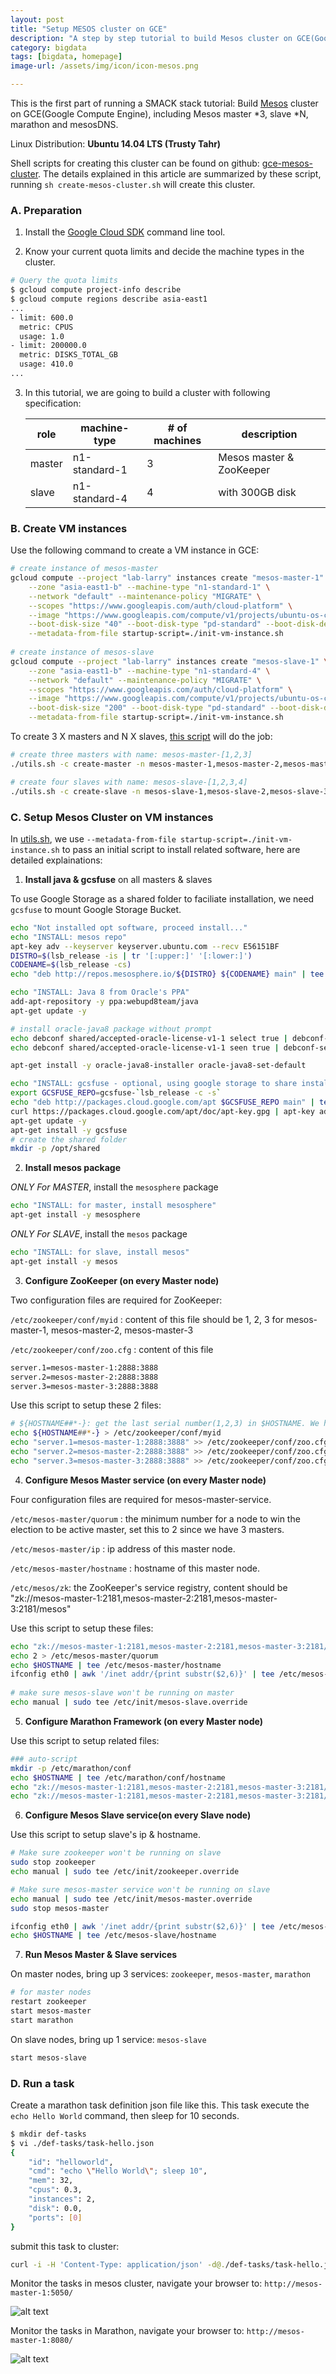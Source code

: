 ```yaml
---
layout: post
title: "Setup MESOS cluster on GCE"
description: "A step by step tutorial to build Mesos cluster on GCE(Google Compute Engine), Including Mesos master *3, slave *N, marathon and mesosDNS"
category: bigdata
tags: [bigdata, homepage]
image-url: /assets/img/icon/icon-mesos.png

---
```


This is the first part of running a SMACK stack tutorial: Build [Mesos](http://mesos.apache.org/) cluster on GCE(Google Compute Engine), including Mesos master *3, slave *N, marathon and mesosDNS.

Linux Distribution: **Ubuntu 14.04 LTS (Trusty Tahr)**

Shell scripts for creating this cluster can be found on github: [gce-mesos-cluster](https://github.com/larrysu1115/google-cloud-platform-examples/tree/master/gce-mesos-cluster). The details explained in this article are summarized by these script, running `sh create-mesos-cluster.sh` will create this cluster.

### A. Preparation

1. Install the [Google Cloud SDK](https://cloud.google.com/sdk/) command line tool.

2. Know your current quota limits and decide the machine types in the cluster.

~~~ bash
# Query the quota limits
$ gcloud compute project-info describe
$ gcloud compute regions describe asia-east1
...
- limit: 600.0
  metric: CPUS
  usage: 1.0
- limit: 200000.0
  metric: DISKS_TOTAL_GB
  usage: 410.0
...
~~~

3. In this tutorial, we are going to build a cluster with following specification:

	role | machine-type | # of machines | description
	--- | --- | --- | ---
	master | n1-standard-1 | 3 | Mesos master & ZooKeeper
	slave | n1-standard-4 | 4 | with 300GB disk

### B. Create VM instances

Use the following command to create a VM instance in GCE:

```bash
# create instance of mesos-master
gcloud compute --project "lab-larry" instances create "mesos-master-1" \
	--zone "asia-east1-b" --machine-type "n1-standard-1" \
	--network "default" --maintenance-policy "MIGRATE" \
	--scopes "https://www.googleapis.com/auth/cloud-platform" \
	--image "https://www.googleapis.com/compute/v1/projects/ubuntu-os-cloud/global/images/ubuntu-1404-trusty-v20151113" \
	--boot-disk-size "40" --boot-disk-type "pd-standard" --boot-disk-device-name "disk-mesos-master-1" \
	--metadata-from-file startup-script=./init-vm-instance.sh
	
# create instance of mesos-slave
gcloud compute --project "lab-larry" instances create "mesos-slave-1" \
	--zone "asia-east1-b" --machine-type "n1-standard-4" \
	--network "default" --maintenance-policy "MIGRATE" \
	--scopes "https://www.googleapis.com/auth/cloud-platform" \
	--image "https://www.googleapis.com/compute/v1/projects/ubuntu-os-cloud/global/images/ubuntu-1404-trusty-v20151113" \
	--boot-disk-size "200" --boot-disk-type "pd-standard" --boot-disk-device-name "disk-mesos-slave-1" \
	--metadata-from-file startup-script=./init-vm-instance.sh
```

To create 3 X masters and N X slaves, [this script](https://github.com/larrysu1115/google-cloud-platform-examples/blob/master/gce-mesos-cluster/utils.sh) will do the job:

```bash
# create three masters with name: mesos-master-[1,2,3]
./utils.sh -c create-master -n mesos-master-1,mesos-master-2,mesos-master-3

# create four slaves with name: mesos-slave-[1,2,3,4]
./utils.sh -c create-slave -n mesos-slave-1,mesos-slave-2,mesos-slave-3,mesos-slave-4
```

### C. Setup Mesos Cluster on VM instances

In [utils.sh](https://github.com/larrysu1115/google-cloud-platform-examples/blob/master/gce-mesos-cluster/utils.sh), we use `--metadata-from-file startup-script=./init-vm-instance.sh` to pass an initial script to install related software, here are detailed explainations:

1. **Install java & gcsfuse** on all masters & slaves

To use Google Storage as a shared folder to faciliate installation, we need `gcsfuse` to mount Google Storage Bucket.

```bash
echo "Not installed opt software, proceed install..."
echo "INSTALL: mesos repo"
apt-key adv --keyserver keyserver.ubuntu.com --recv E56151BF
DISTRO=$(lsb_release -is | tr '[:upper:]' '[:lower:]')
CODENAME=$(lsb_release -cs)
echo "deb http://repos.mesosphere.io/${DISTRO} ${CODENAME} main" | tee /etc/apt/sources.list.d/mesosphere.list

echo "INSTALL: Java 8 from Oracle's PPA"
add-apt-repository -y ppa:webupd8team/java
apt-get update -y

# install oracle-java8 package without prompt
echo debconf shared/accepted-oracle-license-v1-1 select true | debconf-set-selections
echo debconf shared/accepted-oracle-license-v1-1 seen true | debconf-set-selections

apt-get install -y oracle-java8-installer oracle-java8-set-default

echo "INSTALL: gcsfuse - optional, using google storage to share installation packages."
export GCSFUSE_REPO=gcsfuse-`lsb_release -c -s`
echo "deb http://packages.cloud.google.com/apt $GCSFUSE_REPO main" | tee /etc/apt/sources.list.d/gcsfuse.list
curl https://packages.cloud.google.com/apt/doc/apt-key.gpg | apt-key add -
apt-get update -y
apt-get install -y gcsfuse
# create the shared folder
mkdir -p /opt/shared
```

2. **Install mesos package**

*ONLY For MASTER*, install the `mesosphere` package

```bash
echo "INSTALL: for master, install mesosphere"
apt-get install -y mesosphere
```
	
*ONLY For SLAVE*, install the `mesos` package
	
```bash
echo "INSTALL: for slave, install mesos"
apt-get install -y mesos
```

3. **Configure ZooKeeper (on every Master node)**

Two configuration files are required for ZooKeeper:
	
`/etc/zookeeper/conf/myid` : content of this file should be 1, 2, 3 for mesos-master-1, mesos-master-2, mesos-master-3
	
`/etc/zookeeper/conf/zoo.cfg` : content of this file
	
```bash
server.1=mesos-master-1:2888:3888
server.2=mesos-master-2:2888:3888
server.3=mesos-master-3:2888:3888
```
	
Use this script to setup these 2 files:
	
```bash
# ${HOSTNAME##*-}: get the last serial number(1,2,3) in $HOSTNAME. We have $HOSTNAME like "mesos-master-[1,2,3]"
echo ${HOSTNAME##*-} > /etc/zookeeper/conf/myid
echo "server.1=mesos-master-1:2888:3888" >> /etc/zookeeper/conf/zoo.cfg
echo "server.2=mesos-master-2:2888:3888" >> /etc/zookeeper/conf/zoo.cfg
echo "server.3=mesos-master-3:2888:3888" >> /etc/zookeeper/conf/zoo.cfg
```

4. **Configure Mesos Master service (on every Master node)**
	
Four configuration files are required for mesos-master-service.
	
`/etc/mesos-master/quorum` : the minimum number for a node to win the election to be active master, set this to 2 since we have 3 masters.
	
`/etc/mesos-master/ip` : ip address of this master node.
	
`/etc/mesos-master/hostname` : hostname of this master node.
	
`/etc/mesos/zk`: the ZooKeeper's service registry, content should be "zk://mesos-master-1:2181,mesos-master-2:2181,mesos-master-3:2181/mesos"

Use this script to setup these files:

```bash
echo "zk://mesos-master-1:2181,mesos-master-2:2181,mesos-master-3:2181/mesos" > /etc/mesos/zk
echo 2 > /etc/mesos-master/quorum
echo $HOSTNAME | tee /etc/mesos-master/hostname
ifconfig eth0 | awk '/inet addr/{print substr($2,6)}' | tee /etc/mesos-master/ip
	
# make sure mesos-slave won't be running on master
echo manual | sudo tee /etc/init/mesos-slave.override
```

5. **Configure Marathon Framework (on every Master node)**

Use this script to setup related files:

```bash
### auto-script
mkdir -p /etc/marathon/conf
echo $HOSTNAME | tee /etc/marathon/conf/hostname
echo "zk://mesos-master-1:2181,mesos-master-2:2181,mesos-master-3:2181/mesos" | tee /etc/marathon/conf/master
echo "zk://mesos-master-1:2181,mesos-master-2:2181,mesos-master-3:2181/marathon" | tee /etc/marathon/conf/zk
```

6. **Configure Mesos Slave service(on every Slave node)**

Use this script to setup slave's ip & hostname.

```bash
# Make sure zookeeper won't be running on slave
sudo stop zookeeper
echo manual | sudo tee /etc/init/zookeeper.override

# Make sure mesos-master service won't be running on slave
echo manual | sudo tee /etc/init/mesos-master.override
sudo stop mesos-master

ifconfig eth0 | awk '/inet addr/{print substr($2,6)}' | tee /etc/mesos-slave/ip
echo $HOSTNAME | tee /etc/mesos-slave/hostname
```

7. **Run Mesos Master & Slave services**

On master nodes, bring up 3 services: `zookeeper`, `mesos-master`, `marathon`

```bash
# for master nodes
restart zookeeper
start mesos-master
start marathon
```

On slave nodes, bring up 1 service: `mesos-slave`

```bash
start mesos-slave
```

### D. Run a task

Create a marathon task definition json file like this. This task execute the `echo Hello World` command, then sleep for 10 seconds.

```bash
$ mkdir def-tasks
$ vi ./def-tasks/task-hello.json
{
    "id": "helloworld",
    "cmd": "echo \"Hello World\"; sleep 10",
    "mem": 32,
    "cpus": 0.3,
    "instances": 2,
    "disk": 0.0,
    "ports": [0]
}
```

submit this task to cluster:

```bash
curl -i -H 'Content-Type: application/json' -d@./def-tasks/task-hello.json mesos-master-1:8080/v2/apps
```

Monitor the tasks in mesos cluster, navigate your browser to: `http://mesos-master-1:5050/`

![alt text][img-mesos-ui]

Monitor the tasks in Marathon, navigate your browser to: `http://mesos-master-1:8080/`

![alt text][img-marathon-ui]

[img-mesos-ui]: /assets/img/2016-Q1/160120-mesos-ui.png "Mesos UI"

[img-marathon-ui]: /assets/img/2016-Q1/160120-marathon-ui.png "Marathon UI"
